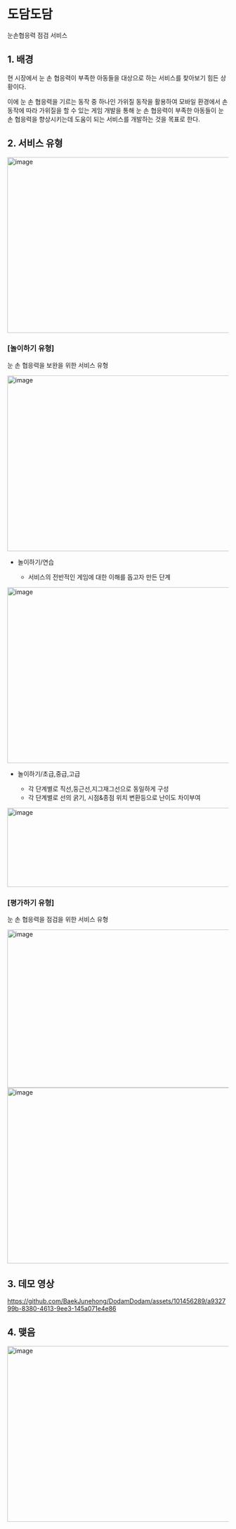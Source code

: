 # 도담도담 
눈손협응력 점검 서비스   

## 1. 배경  
현 시장에서 눈 손 협응력이 부족한 아동들을 대상으로 하는 서비스를 찾아보기 힘든 상황이다.  

이에 눈 손 협응력을 기르는 동작 중 하나인 가위질 동작을 활용하여 모바일 환경에서 손동작에 따라 가위질을 할 수 있는 게임 개발을 통해 눈 손 협응력이 부족한 아동들이 눈 손 협응력을 향상시키는데 도움이 되는 서비스를 개발하는 것을 목표로 한다.  

## 2. 서비스 유형  
<img src="https://github.com/BaekJunehong/DodamDodam/assets/101456289/195ceb8d-78b9-4792-9f9e-635980801e0f" alt="image" width="800" height="400">

### [놀이하기 유형]  
눈 손 협응력을 보완을 위한 서비스 유형  

<img src="https://github.com/BaekJunehong/DodamDodam/assets/101456289/aa6029c8-6b4d-4f61-9485-8881a03aea18" alt="image" width="800" height="400">  


   
- 놀이하기/연습 

  - 서비스의 전반적인 게임에 대한 이해를 돕고자 만든 단계


<img src="https://github.com/BaekJunehong/DodamDodam/assets/101456289/7a8a7aa9-b5ab-4c9b-b9b9-5b23b4f3f3df" alt="image" width="800" height="400">  

  

   
- 놀이하기/초급,중급,고급

  - 각 단계별로 직선,둥근선,지그재그선으로 동일하게 구성  
  - 각 단계별로 선의 굵기, 시점&종점 위치 변환등으로 난이도 차이부여

  
<img src="https://github.com/BaekJunehong/DodamDodam/assets/101456289/a05fbd61-622a-47c4-84d7-db3d41e44ddc" alt="image" width="800" height="180">  


  
### [평가하기 유형]   

눈 손 협응력을 점검을 위한 서비스 유형

  
<img src="https://github.com/BaekJunehong/DodamDodam/assets/101456289/094f8810-610f-40aa-bd43-538bba9f3b25" alt="image" width="800" height="360">
 
<img src="https://github.com/BaekJunehong/DodamDodam/assets/101456289/814bf019-1563-464d-973c-efe8a0ffc5fd" alt="image" width="800" height="400">

  
## 3. 데모 영상  

https://github.com/BaekJunehong/DodamDodam/assets/101456289/a932799b-8380-4613-9ee3-145a071e4e86

## 4. 맺음  

<img src="https://github.com/BaekJunehong/DodamDodam/assets/101456289/2936d93c-1243-44c2-a67e-4444a64a8281" alt="image" width="800" height="400">  

  




